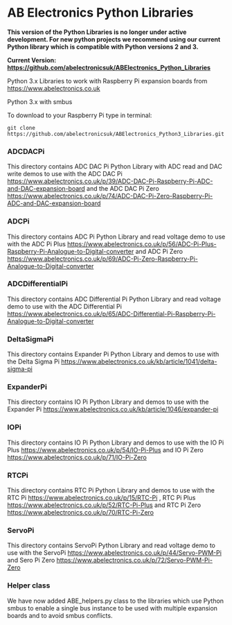 AB Electronics Python Libraries
=====

__This version of the Python Libraries is no longer under active development. For new python projects we recommend using our current Python library which is compatible with Python versions 2 and 3.__  

__Current Version: https://github.com/abelectronicsuk/ABElectronics_Python_Libraries__

Python 3.x Libraries to work with Raspberry Pi expansion boards from https://www.abelectronics.co.uk

Python 3.x with smbus

To download to your Raspberry Pi type in terminal: 

```
git clone https://github.com/abelectronicsuk/ABElectronics_Python3_Libraries.git
```
### ADCDACPi
This directory contains ADC DAC Pi Python Library with ADC read and DAC write demos to use with the ADC DAC Pi https://www.abelectronics.co.uk/p/39/ADC-DAC-Pi-Raspberry-Pi-ADC-and-DAC-expansion-board and the ADC DAC Pi Zero https://www.abelectronics.co.uk/p/74/ADC-DAC-Pi-Zero-Raspberry-Pi-ADC-and-DAC-expansion-board
### ADCPi 
This directory contains ADC Pi Python Library  and read voltage demo to use with the ADC Pi Plus https://www.abelectronics.co.uk/p/56/ADC-Pi-Plus-Raspberry-Pi-Analogue-to-Digital-converter and ADC Pi Zero https://www.abelectronics.co.uk/p/69/ADC-Pi-Zero-Raspberry-Pi-Analogue-to-Digital-converter
### ADCDifferentialPi 
This directory contains ADC Differential Pi Python Library and read voltage demo to use with the ADC Differential Pi https://www.abelectronics.co.uk/p/65/ADC-Differential-Pi-Raspberry-Pi-Analogue-to-Digital-converter
### DeltaSigmaPi
This directory contains Expander Pi Python Library and demos to use with the Delta Sigma Pi https://www.abelectronics.co.uk/kb/article/1041/delta-sigma-pi
### ExpanderPi
This directory contains IO Pi Python Library  and demos to use with the Expander Pi https://www.abelectronics.co.uk/kb/article/1046/expander-pi
### IOPi
This directory contains IO Pi Python Library  and demos to use with the IO Pi Plus https://www.abelectronics.co.uk/p/54/IO-Pi-Plus and IO Pi Zero https://www.abelectronics.co.uk/p/71/IO-Pi-Zero
### RTCPi
This directory contains RTC Pi Python Library and demos to use with the RTC Pi https://www.abelectronics.co.uk/p/15/RTC-Pi , RTC Pi Plus https://www.abelectronics.co.uk/p/52/RTC-Pi-Plus and RTC Pi Zero https://www.abelectronics.co.uk/p/70/RTC-Pi-Zero
### ServoPi
This directory contains ServoPi Python Library  and read voltage demo to use with the ServoPi https://www.abelectronics.co.uk/p/44/Servo-PWM-Pi and Sero Pi Zero https://www.abelectronics.co.uk/p/72/Servo-PWM-Pi-Zero

### Helper class
We have now added ABE_helpers.py class to the libraries which use Python smbus to enable a single bus instance to be used with multiple expansion boards and to avoid smbus conflicts. 
